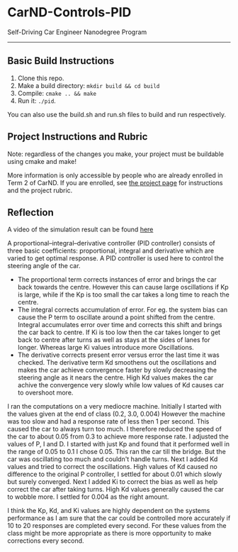 # CarND-Controls-PID
Self-Driving Car Engineer Nanodegree Program

---

## Basic Build Instructions

1. Clone this repo.
2. Make a build directory: `mkdir build && cd build`
3. Compile: `cmake .. && make`
4. Run it: `./pid`. 

You can also use the build.sh and run.sh files to build and run respectively.


## Project Instructions and Rubric

Note: regardless of the changes you make, your project must be buildable using
cmake and make!

More information is only accessible by people who are already enrolled in Term 2
of CarND. If you are enrolled, see [the project page](https://classroom.udacity.com/nanodegrees/nd013/parts/40f38239-66b6-46ec-ae68-03afd8a601c8/modules/f1820894-8322-4bb3-81aa-b26b3c6dcbaf/lessons/e8235395-22dd-4b87-88e0-d108c5e5bbf4/concepts/6a4d8d42-6a04-4aa6-b284-1697c0fd6562)
for instructions and the project rubric.


## Reflection

A video of the simulation result can be found [here](https://github.com/dranzerashi/CarND-PID-Control-Project/blob/master/result.mp4)

A proportional–integral–derivative controller (PID controller)
consists of three basic coefficients: proportional, integral and derivative which are varied to get optimal response. A PID controller is used here to control the steering angle of the car.

* The proportional term corrects instances of error and brings the car back towards the centre. However this can cause large oscillations if Kp is large, while if the Kp is too small the car takes a long time to reach the centre.
* The integral corrects accumulation of error. For eg. the system bias can cause the P term to oscillate around a point shifted from the centre. Integral accumulates error over time and corrects this shift and brings the car back to centre. If Ki is too low then the car takes longer to get back to centre after turns as well as stays at the sides of lanes for longer. Whereas large Ki values introduce more Oscillations.
* The derivative corrects present error versus error the last time it was checked. The derivative term Kd smoothens out the oscillations and makes the car achieve convergence faster by slowly decreasing the steering angle as it nears the centre. High Kd values makes the car achive the convergence very slowly while low values of Kd causes car to overshoot more.

I ran the computations on a very mediocre machine. Initially I started with the values given at the end of class (0.2, 3.0, 0.004) However the machine was too slow and had a response rate of less then 1 per second. This caused the car to always turn too much. I therefore reduced the speed of the car to about 0.05 from 0.3 to achieve more response rate. I adjusted the values of P, I and D. I started with just Kp and found that it performed well in the range of 0.05 to 0.1 I chose 0.05. This ran the car till the bridge. But the car was oscillating too much and couldn't handle turns.
Next I added Kd values and tried to correct the oscillations. High values of Kd caused no difference to the original P controller, I settled for about 0.01 which slowly but surely converged. 
Next I added Ki to correct the bias as well as help correct the car after taking turns. High Kd values generally caused the car to wobble more. I settled for 0.004 as the right amount.

I think the Kp, Kd, and Ki values are highly dependent on the systems performance as I am sure that the car could be controlled more accurately if 10 to 20 responses are completed every second. For these values from the class might be more appropriate as there is more opportunity to make corrections every second.

 

